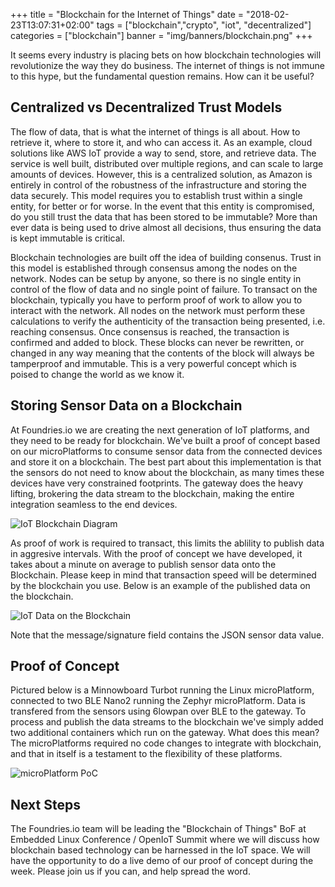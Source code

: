 +++
title = "Blockchain for the Internet of Things"
date = "2018-02-23T13:07:31+02:00"
tags = ["blockchain","crypto", "iot", "decentralized"]
categories = ["blockchain"]
banner = "img/banners/blockchain.png"
+++

It seems every industry is placing bets on how blockchain technologies will revolutionize the way they do business. The internet of things is not immune to this hype, but the fundamental question remains. How can it be useful?

## Centralized vs Decentralized Trust Models

The flow of data, that is what the internet of things is all about. How to retrieve it, where to store it, and who can access it. As an example, cloud solutions like AWS IoT provide a way to send, store, and retrieve data. The service is well built, distributed over multiple regions, and can scale to large amounts of devices. However, this is a centralized solution, as Amazon is entirely in control of the robustness of the infrastructure and storing the data securely. This model requires you to establish trust within a single entity, for better or for worse. In the event that this entity is compromised, do you still trust the data that has been stored to be immutable? More than ever data is being used to drive almost all decisions, thus ensuring the data is kept immutable is critical.

Blockchain technologies are built off the idea of building consenus. Trust in this model is established through consensus among the nodes on the network. Nodes can be setup by anyone, so there is no single entity in control of the flow of data and no single point of failure. To transact on the blockchain, typically you have to perform proof of work to allow you to interact with the network. All nodes on the network must perform these calculations to verify the authenticity of the transaction being presented, i.e. reaching consensus. Once consensus is reached, the transaction is confirmed and added to block. These blocks can never be rewritten, or changed in any way meaning that the contents of the block will always be tamperproof and immutable. This is a very powerful concept which is poised to change the world as we know it.

## Storing Sensor Data on a Blockchain

At Foundries.io we are creating the next generation of IoT platforms, and they need to be ready for blockchain. We've built a proof of concept based on our microPlatforms to consume sensor data from the connected devices and store it on a blockchain. The best part about this implementation is that the sensors do not need to know about the blockchain, as many times these devices have very constrained footprints. The gateway does the heavy lifting, brokering the data stream to the blockchain, making the entire integration seamless to the end devices.

![IoT Blockchain Diagram](../../../../../img/blog/iota.png)

As proof of work is required to transact, this limits the ablility to publish data in aggresive intervals. With the proof of concept we have developed, it takes about a minute on average to publish sensor data onto the Blockchain. Please keep in mind that transaction speed will be determined by the blockchain you use. Below is an example of the published data on the blockchain.

![IoT Data on the Blockchain](../../../../../img/blog/data.png)

Note that the message/signature field contains the JSON sensor data value.

## Proof of Concept

Pictured below is a Minnowboard Turbot running the Linux microPlatform, connected to two BLE Nano2 running the Zephyr microPlatform. Data is transfered from the sensors using 6lowpan over BLE to the gateway. To process and publish the data streams to the blockchain we've simply added two additional containers which run on the gateway. What does this mean? The microPlatforms required no code changes to integrate with blockchain, and that in itself is a testament to the flexibility of these platforms.

![microPlatform PoC](../../../../../img/blog/poc-iota.jpg)

## Next Steps

The Foundries.io team will be leading the "Blockchain of Things" BoF at Embedded Linux Conference / OpenIoT Summit where we will discuss how blockchain based technology can be harnessed in the IoT space. We will have the opportunity to do a live demo of our proof of concept during the week. Please join us if you can, and help spread the word.
